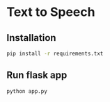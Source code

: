 # Text to Speech


## Installation

```bash
pip install -r requirements.txt
```
## Run flask app

```bash
python app.py
```